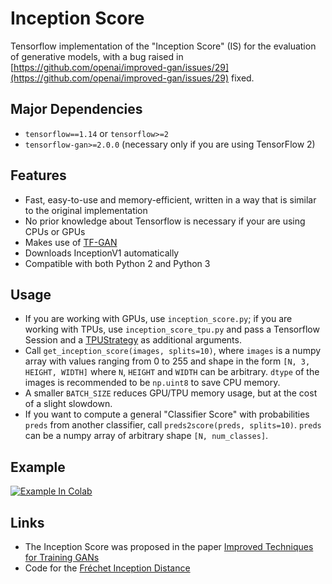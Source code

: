 Inception Score
=====================================

Tensorflow implementation of the "Inception Score" (IS) for the evaluation of generative models, with a bug raised in [https://github.com/openai/improved-gan/issues/29](https://github.com/openai/improved-gan/issues/29) fixed. 

## Major Dependencies
- `tensorflow==1.14` or `tensorflow>=2`
- `tensorflow-gan>=2.0.0` (necessary only if you are using TensorFlow 2)
## Features
- Fast, easy-to-use and memory-efficient, written in a way that is similar to the original implementation
- No prior knowledge about Tensorflow is necessary if your are using CPUs or GPUs
- Makes use of [TF-GAN](https://github.com/tensorflow/gan)
- Downloads InceptionV1 automatically
- Compatible with both Python 2 and Python 3

## Usage
- If you are working with GPUs, use `inception_score.py`; if you are working with TPUs, use `inception_score_tpu.py` and pass a Tensorflow Session and a [TPUStrategy](https://www.tensorflow.org/api_docs/python/tf/distribute/experimental/TPUStrategy) as additional arguments.
- Call `get_inception_score(images, splits=10)`, where `images` is a numpy array with values ranging from 0 to 255 and shape in the form `[N, 3, HEIGHT, WIDTH]` where `N`, `HEIGHT` and `WIDTH` can be arbitrary. `dtype` of the images is recommended to be `np.uint8` to save CPU memory.
- A smaller `BATCH_SIZE` reduces GPU/TPU memory usage, but at the cost of a slight slowdown.
- If you want to compute a general "Classifier Score" with probabilities `preds` from another classifier, call `preds2score(preds, splits=10)`. `preds` can be a numpy array of arbitrary shape `[N, num_classes]`.
## Example
[![Example In Colab](https://colab.research.google.com/assets/colab-badge.svg)](https://colab.research.google.com/drive/1hgJJI5wuILxcHsmrkZMkHJtk6uDlKOwr?usp=sharing)

## Links
- The Inception Score was proposed in the paper [Improved Techniques for Training GANs](https://arxiv.org/abs/1606.03498)
- Code for the [Fréchet Inception Distance](https://github.com/tsc2017/Frechet-Inception-Distance)

